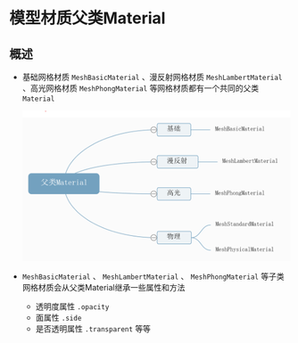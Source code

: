 # 模型材质父类Material

## 概述

+ 基础网格材质 `MeshBasicMaterial` 、漫反射网格材质 `MeshLambertMaterial` 、高光网格材质 `MeshPhongMaterial` 等网格材质都有一个共同的父类 `Material`

  ![父类Material](images/父类Material.png)

+ `MeshBasicMaterial` 、 `MeshLambertMaterial` 、 `MeshPhongMaterial` 等子类网格材质会从父类Material继承一些属性和方法

  + 透明度属性 `.opacity`
  + 面属性 `.side`
  + 是否透明属性 `.transparent` 等等
